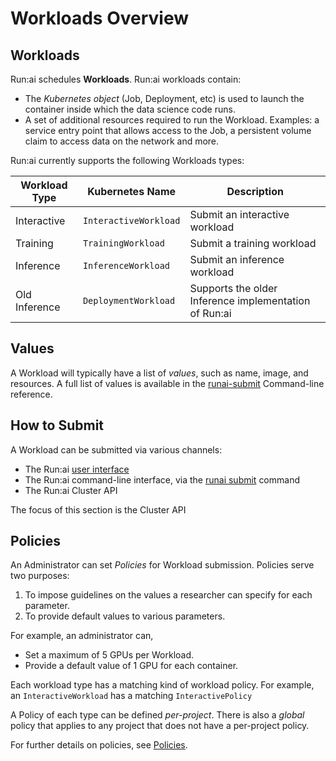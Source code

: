 # Workloads Overview

## Workloads

Run:ai schedules __Workloads__. Run:ai workloads contain:

* The _Kubernetes object_ (Job, Deployment, etc) is used to launch the container inside which the data science code runs. 
* A set of additional resources required to run the Workload. Examples: a service entry point that allows access to the Job, a persistent volume claim to access data on the network and more. 

Run:ai currently supports the following Workloads types:

|  Workload Type | Kubernetes Name | Description |
|----------------|-----------------|-------------|
| Interactive    | `InteractiveWorkload` | Submit an interactive workload |
| Training       | `TrainingWorkload`| Submit a training workload |
| Inference      | `InferenceWorkload` | Submit an inference workload |
| Old Inference |  `DeploymentWorkload`| Supports the older Inference implementation of Run:ai |


## Values

A Workload will typically have a list of _values_, such as name, image, and resources. A full list of values is available in the [runai-submit](../../Researcher/cli-reference/runai-submit.md) Command-line reference.

## How to Submit

A Workload can be submitted via various channels:

* The Run:ai [user interface](../../admin/admin-ui-setup/jobs.md)
* The Run:ai command-line interface, via the [runai submit](../../Researcher/cli-reference/runai-submit.md) command
* The Run:ai Cluster API

The focus of this section is the Cluster API

## Policies

An Administrator can set _Policies_ for Workload submission. Policies serve two purposes:

1) To impose guidelines on the values a researcher can specify for each parameter.
2) To provide default values to various parameters.

For example, an administrator can,

* Set a maximum of 5 GPUs per Workload. 
* Provide a default value of 1 GPU for each container. 

Each workload type has a matching kind of workload policy. For example, an `InteractiveWorkload` has a matching `InteractivePolicy`

A Policy of each type can be defined _per-project_. There is also a _global_ policy that applies to any project that does not have a per-project policy.

For further details on policies, see [Policies](../../admin/workloads/policies.md).